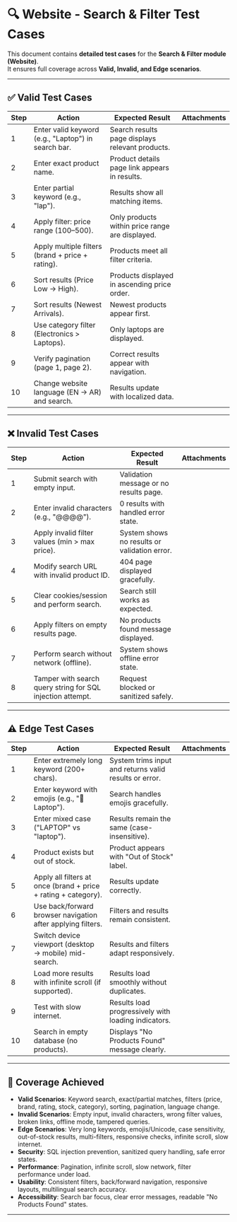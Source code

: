 # 🔍 Website - Search & Filter Test Cases

This document contains **detailed test cases** for the **Search & Filter module (Website)**.  
It ensures full coverage across **Valid, Invalid, and Edge scenarios**.

---

## ✅ Valid Test Cases

| Step | Action | Expected Result | Attachments |
|------|--------|-----------------|-------------|
| 1 | Enter valid keyword (e.g., "Laptop") in search bar. | Search results page displays relevant products. | |
| 2 | Enter exact product name. | Product details page link appears in results. | |
| 3 | Enter partial keyword (e.g., "lap"). | Results show all matching items. | |
| 4 | Apply filter: price range (100–500). | Only products within price range are displayed. | |
| 5 | Apply multiple filters (brand + price + rating). | Products meet all filter criteria. | |
| 6 | Sort results (Price Low → High). | Products displayed in ascending price order. | |
| 7 | Sort results (Newest Arrivals). | Newest products appear first. | |
| 8 | Use category filter (Electronics > Laptops). | Only laptops are displayed. | |
| 9 | Verify pagination (page 1, page 2). | Correct results appear with navigation. | |
| 10 | Change website language (EN → AR) and search. | Results update with localized data. | |

---

## ❌ Invalid Test Cases

| Step | Action | Expected Result | Attachments |
|------|--------|-----------------|-------------|
| 1 | Submit search with empty input. | Validation message or no results page. | |
| 2 | Enter invalid characters (e.g., "@@@@"). | 0 results with handled error state. | |
| 3 | Apply invalid filter values (min > max price). | System shows no results or validation error. | |
| 4 | Modify search URL with invalid product ID. | 404 page displayed gracefully. | |
| 5 | Clear cookies/session and perform search. | Search still works as expected. | |
| 6 | Apply filters on empty results page. | No products found message displayed. | |
| 7 | Perform search without network (offline). | System shows offline error state. | |
| 8 | Tamper with search query string for SQL injection attempt. | Request blocked or sanitized safely. | |

---

## ⚠️ Edge Test Cases

| Step | Action | Expected Result | Attachments |
|------|--------|-----------------|-------------|
| 1 | Enter extremely long keyword (200+ chars). | System trims input and returns valid results or error. | |
| 2 | Enter keyword with emojis (e.g., "📱Laptop"). | Search handles emojis gracefully. | |
| 3 | Enter mixed case ("LAPTOP" vs "laptop"). | Results remain the same (case-insensitive). | |
| 4 | Product exists but out of stock. | Product appears with "Out of Stock" label. | |
| 5 | Apply all filters at once (brand + price + rating + category). | Results update correctly. | |
| 6 | Use back/forward browser navigation after applying filters. | Filters and results remain consistent. | |
| 7 | Switch device viewport (desktop → mobile) mid-search. | Results and filters adapt responsively. | |
| 8 | Load more results with infinite scroll (if supported). | Results load smoothly without duplicates. | |
| 9 | Test with slow internet. | Results load progressively with loading indicators. | |
| 10 | Search in empty database (no products). | Displays "No Products Found" message clearly. | |

---

## 📌 Coverage Achieved

- **Valid Scenarios**: Keyword search, exact/partial matches, filters (price, brand, rating, stock, category), sorting, pagination, language change.  
- **Invalid Scenarios**: Empty input, invalid characters, wrong filter values, broken links, offline mode, tampered queries.  
- **Edge Scenarios**: Very long keywords, emojis/Unicode, case sensitivity, out-of-stock results, multi-filters, responsive checks, infinite scroll, slow internet.  
- **Security**: SQL injection prevention, sanitized query handling, safe error states.  
- **Performance**: Pagination, infinite scroll, slow network, filter performance under load.  
- **Usability**: Consistent filters, back/forward navigation, responsive layouts, multilingual search accuracy.  
- **Accessibility**: Search bar focus, clear error messages, readable "No Products Found" states.  

---

